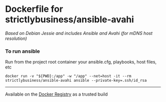 # Dockerfile for strictlybusiness/ansible-avahi

_Based on Debian Jessie and includes Ansible and Avahi (for mDNS host resolution)_

### To run ansible
Run from the project root container your ansible.cfg, playbooks, host files, etc
```
docker run -v "${PWD}:/app" -w "/app" --net=host -it --rm strictlybusiness/ansible-avahi ansible --private-key=.ssh/id_rsa
```

---

Available on the [Docker Registry](https://registry.hub.docker.com/u/strictlybusiness/ansible-avahi/) as a trusted build
